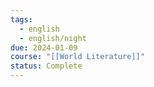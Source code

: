```yaml
---
tags:
  - english
  - english/night
due: 2024-01-09
course: "[[World Literature]]"
status: Complete
---
```

